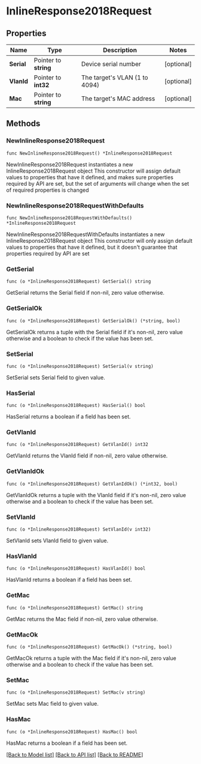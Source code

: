 # InlineResponse2018Request

## Properties

Name | Type | Description | Notes
------------ | ------------- | ------------- | -------------
**Serial** | Pointer to **string** | Device serial number | [optional] 
**VlanId** | Pointer to **int32** | The target&#39;s VLAN (1 to 4094) | [optional] 
**Mac** | Pointer to **string** | The target&#39;s MAC address | [optional] 

## Methods

### NewInlineResponse2018Request

`func NewInlineResponse2018Request() *InlineResponse2018Request`

NewInlineResponse2018Request instantiates a new InlineResponse2018Request object
This constructor will assign default values to properties that have it defined,
and makes sure properties required by API are set, but the set of arguments
will change when the set of required properties is changed

### NewInlineResponse2018RequestWithDefaults

`func NewInlineResponse2018RequestWithDefaults() *InlineResponse2018Request`

NewInlineResponse2018RequestWithDefaults instantiates a new InlineResponse2018Request object
This constructor will only assign default values to properties that have it defined,
but it doesn't guarantee that properties required by API are set

### GetSerial

`func (o *InlineResponse2018Request) GetSerial() string`

GetSerial returns the Serial field if non-nil, zero value otherwise.

### GetSerialOk

`func (o *InlineResponse2018Request) GetSerialOk() (*string, bool)`

GetSerialOk returns a tuple with the Serial field if it's non-nil, zero value otherwise
and a boolean to check if the value has been set.

### SetSerial

`func (o *InlineResponse2018Request) SetSerial(v string)`

SetSerial sets Serial field to given value.

### HasSerial

`func (o *InlineResponse2018Request) HasSerial() bool`

HasSerial returns a boolean if a field has been set.

### GetVlanId

`func (o *InlineResponse2018Request) GetVlanId() int32`

GetVlanId returns the VlanId field if non-nil, zero value otherwise.

### GetVlanIdOk

`func (o *InlineResponse2018Request) GetVlanIdOk() (*int32, bool)`

GetVlanIdOk returns a tuple with the VlanId field if it's non-nil, zero value otherwise
and a boolean to check if the value has been set.

### SetVlanId

`func (o *InlineResponse2018Request) SetVlanId(v int32)`

SetVlanId sets VlanId field to given value.

### HasVlanId

`func (o *InlineResponse2018Request) HasVlanId() bool`

HasVlanId returns a boolean if a field has been set.

### GetMac

`func (o *InlineResponse2018Request) GetMac() string`

GetMac returns the Mac field if non-nil, zero value otherwise.

### GetMacOk

`func (o *InlineResponse2018Request) GetMacOk() (*string, bool)`

GetMacOk returns a tuple with the Mac field if it's non-nil, zero value otherwise
and a boolean to check if the value has been set.

### SetMac

`func (o *InlineResponse2018Request) SetMac(v string)`

SetMac sets Mac field to given value.

### HasMac

`func (o *InlineResponse2018Request) HasMac() bool`

HasMac returns a boolean if a field has been set.


[[Back to Model list]](../README.md#documentation-for-models) [[Back to API list]](../README.md#documentation-for-api-endpoints) [[Back to README]](../README.md)



